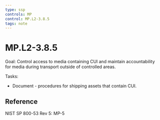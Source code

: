 ```yaml
---
type: ssp
controls: MP
control: MP.L2-3.8.5
tags: note
---
```


# MP.L2-3.8.5

Goal: Control access to media containing CUI and maintain accountability for media during transport outside of controlled areas.

Tasks:

- Document - procedures for shipping assets that contain CUI.

## Reference

NIST SP 800-53 Rev 5: MP-5